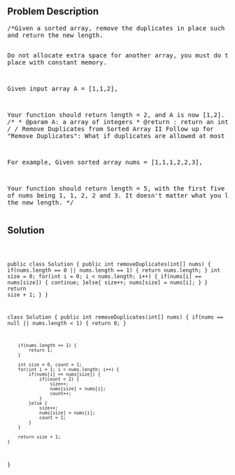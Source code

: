 <!--
<style>
  body { font-family: Arial, sans-serif; }
  .container { max-width: 100%; margin: auto; padding: 10px; }
  .comment-block { background-color: #f9f9f9; padding: 10px; border-left: 5px solid #ccc; max-width: 400px; margin: 20px; word-wrap: break-word; white-space: pre-wrap; }
  .code-block { background-color: #f4f4f4; padding: 10px; border: 1px solid #ddd; }
</style>
-->

<div class='container'>
<h2>Problem Description</h2>
<div class='comment-block'>
<pre>
/*Given a sorted array, remove the duplicates in place such that each element appear only once 
and return the new length.

Do not allocate extra space for another array, you must do this in place with constant memory.

Given input array A = [1,1,2],

Your function should return length = 2, and A is now [1,2].
*/
    /**
     * @param A: a array of integers
     * @return : return an integer
     */
/* Remove Duplicates from Sorted Array II
Follow up for "Remove Duplicates":
What if duplicates are allowed at most twice?

For example,
Given sorted array nums = [1,1,1,2,2,3],

Your function should return length = 5, with the first five elements of nums being 1, 1, 2, 2 and 3. 
It doesn't matter what you leave beyond the new length.
*/
</pre>
</div>

<h2>Solution</h2>
<div class='code-block'>
<pre><code class='language-java'>


public class Solution {
    public int removeDuplicates(int[] nums) {
        if(nums.length == 0 || nums.length == 1) {
            return nums.length;
        }
        int size = 0;
        for(int i = 0; i < nums.length; i++) {
            if(nums[i] == nums[size]) {
                continue;
            }else{
                size++;
                nums[size] = nums[i];
            }
        }
        return size + 1;
    }
}


class Solution {
    public int removeDuplicates(int[] nums) {
        if(nums == null || nums.length < 1) {
            return 0;
        }
        
        if(nums.length == 1) {
            return 1;
        }
        
        int size = 0, count = 1;
        for(int i = 1; i < nums.length; i++) {
            if(nums[i] == nums[size]) {
                if(count < 2) {
                    size++;
                    nums[size] = nums[i];
                    count++;
                }
            }else {
                size++;
                nums[size] = nums[i];
                count = 1;
            }
        }
        
        return size + 1;
    }
}</code></pre>
</div>
</div>
